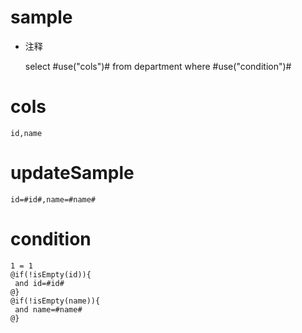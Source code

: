 sample
===
* 注释

	select #use("cols")# from department  where  #use("condition")#

cols
===
	id,name

updateSample
===
	
	id=#id#,name=#name#

condition
===

	1 = 1  
	@if(!isEmpty(id)){
	 and id=#id#
	@}
	@if(!isEmpty(name)){
	 and name=#name#
	@}
	
	